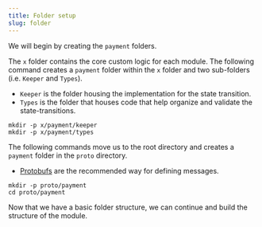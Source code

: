 ```yaml
---
title: Folder setup
slug: folder
---
```


We will begin by creating the `payment` folders.

The `x` folder contains the core custom logic for each module. The following command creates a `payment` folder within the `x` folder and two sub-folders (i.e. `Keeper` and `Types`).

-   `Keeper` is the folder housing the implementation for the state transition.
-   `Types` is the folder that houses code that help organize and validate the state-transitions.

```
mkdir -p x/payment/keeper
mkdir -p x/payment/types
```

The following commands move us to the root directory and creates a `payment` folder in the `proto` directory.

-   [Protobufs](https://protobuf.dev/) are the recommended way for defining messages.

```
mkdir -p proto/payment
cd proto/payment
```

Now that we have a basic folder structure, we can continue and build the structure of the module.
